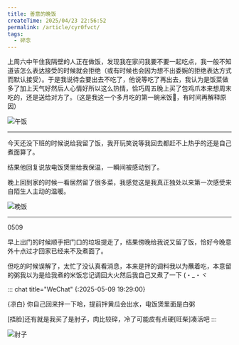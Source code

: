 ```yaml
---
title: 善意的晚饭
createTime: 2025/04/23 22:56:52
permalink: /article/cyr0fvct/
tags:
  - 碎念
---
```


上周六中午住我隔壁的人正在做饭，发现我在家问我要不要一起吃点，我一般不知道该怎么表达接受的时候就会拒绝（或有时候也会因为想不出委婉的拒绝表达方式而默认接受）。于是我说待会要出去不吃了，他说等吃了再出去，我认为是饭菜做多了加上天气好然后人心情好所以这么热情，恰巧周五晚上买了包鸡爪本来想周末吃的，还是送给对方了。（这是我这一个多月吃的第一碗米饭🍚，有时间再解释原因）

<Image src="/images/life/2025-04-23/2025-04-23-01.jpg" title="午饭" />

---

今天还没下班的时候说给我留了饭，我开玩笑说等我回去都赶不上热乎的还是自己煮面算了。

结果他回复说放电饭煲里给我保温，一瞬间被感动到了。

晚上回到家的时候一看居然留了很多菜，我感觉这是我真正独处以来第一次感受来自陌生人主动的温暖。

<Image src="/images/life/2025-04-23/2025-04-23-02.jpg" title="晚饭" />

---

0509

早上出门的时候顺手把门口的垃圾提走了，结果傍晚给我说又留了饭，恰好今晚意外十点过才回家已经来不及煮面了。

但吃的时候误解了，太忙了没认真看消息，本来是拌的调料我以为蘸着吃，本意留的粥我以为是给我煮的米饭忘记调回大火然后我自己又煮了一下 (・_・ヾ

::: chat title="WeChat"
{:2025-05-09 19:29:00}

{凉白}
你自己回来拌一下哈，提前拌黄瓜会出水，电饭煲里面是白粥

[捂脸]还有就是我买了是肘子，肉比较碎，冷了可能皮有点硬[旺柴]凑活吧
:::

<Image src="/images/life/2025-04-23/2025-05-09-01.jpg" title="肘子" />
